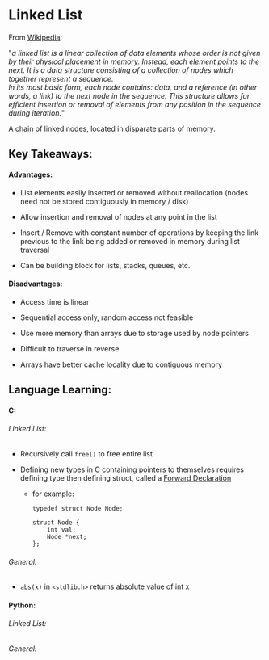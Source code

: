 # Linked List

From [Wikipedia](https://www.wikiwand.com/en/Linked_list):

"*a linked list is a linear collection of data elements whose order is not given by their physical placement in memory. Instead, each element points to the next. It is a data structure consisting of a collection of nodes which together represent a sequence.\
In its most basic form, each node contains: data, and a reference (in other words, a link) to the next node in the sequence. This structure allows for efficient insertion or removal of elements from any position in the sequence during iteration.*"

A chain of linked nodes, located in disparate parts of memory.

## Key Takeaways:

#### Advantages:

- List elements easily inserted or removed without reallocation (nodes need not be stored contiguously in memory / disk)

- Allow insertion and removal of nodes at any point in the list

- Insert / Remove with constant number of operations by keeping the link previous to the link being added or removed in memory during list traversal

- Can be building block for lists, stacks, queues, etc.

#### Disadvantages:

- Access time is linear

- Sequential access only, random access not feasible

- Use more memory than arrays due to storage used by node pointers

- Difficult to traverse in reverse

- Arrays have better cache locality due to contiguous memory


## Language Learning:

#### C:

###### Linked List:

- Recursively call `free()` to free entire list

- Defining new types in C containing pointers to themselves requires defining type then defining struct, called a [Forward Declaration](https://stackoverflow.com/questions/3988041/how-to-define-a-typedef-struct-containing-pointers-to-itself)

    - for example:
        ```
        typedef struct Node Node;

        struct Node {
            int val;
            Node *next;
        };
        ```

###### General:

- `abs(x)` in `<stdlib.h>` returns absolute value of int x

#### Python:

###### Linked List:

###### General:
